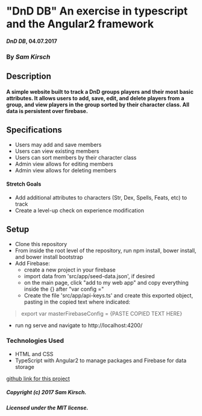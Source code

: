 # "DnD DB" An exercise in typescript and the Angular2 framework

#### _DnD DB_, 04.07.2017

### By _Sam Kirsch_

## Description

#### A simple website built to track a DnD groups players and their most basic attributes. It allows users to add, save, edit, and delete players from a group, and view players in the group sorted by their character class. All data is persistent over firebase.

## Specifications

* Users may add and save members
* Users can view existing members
* Users can sort members by their character class
* Admin view allows for editing members
* Admin view allows for deleting members

#### Stretch Goals

* Add additional attributes to characters (Str, Dex, Spells, Feats, etc) to track
* Create a level-up check on experience modification

## Setup

* Clone this repository
* From inside the root level of the repository, run npm install, bower install, and bower install bootstrap
* Add Firebase:
  * create a new project in your firebase
  * import data from 'src/app/seed-data.json', if desired
  * on the main page, click "add to my web app" and copy everything inside the {} after "var config ="
  * Create the file 'src/app/api-keys.ts' and create this exported object, pasting in the copied text where indicated:
>export var masterFirebaseConfig = {PASTE COPIED TEXT HERE}

* run ng serve and navigate to http://localhost:4200/

### Technologies Used

* HTML and CSS
* TypeScript with Angular2 to manage packages and Firebase for data storage

[github link for this project](https://github.com/denalisk/dnd-club)

##### Copyright (c) 2017 Sam Kirsch.

##### Licensed under the MIT license.
